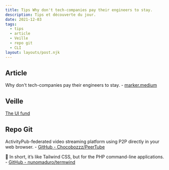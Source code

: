 ```yaml
---
title: Tips Why don't tech-companies pay their engineers to stay.
description: Tips et découverte du jour.
date: 2021-12-03
tags:
  - tips
  - article
  - Veille
  - repo git
  - CLI
layout: layouts/post.njk
---
```


## Article
Why don't tech-companies pay their engineers to stay. - [marker.medium](https://marker.medium.com/why-dont-tech-companies-pay-their-engineers-to-stay-b9c7e4b751e9)

## Veille

[The UI fund](https://web.dev/ui-fund/)

## Repo Git

ActivityPub-federated video streaming platform using P2P directly in your web browser. - [GitHub - Chocobozzz/PeerTube](https://github.com/Chocobozzz/PeerTube)

🍃 In short, it’s like Tailwind CSS, but for the PHP command-line applications. - [GitHub - nunomaduro/termwind](https://github.com/nunomaduro/termwind)